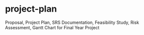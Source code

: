 # project-plan
Proposal, Project Plan, SRS Documentation, Feasibility Study, Risk Assessment, Gantt Chart for Final Year Project
